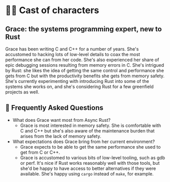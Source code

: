 # 🙋‍♀️ Cast of characters

## Grace: the systems programming expert, new to Rust

Grace has been writing C and C++ for a number of years. She's accustomed to hacking lots of low-level details to coax the most performance she can from her code. She's also experienced her share of epic debugging sessions resulting from memory errors in C. She's intrigued by Rust: she likes the idea of getting the same control and performance she gets from C but with the productivity benefits she gets from memory safety. She's currently experimenting with introducing Rust into some of the systems she works on, and she's considering Rust for a few greenfield projects as well.

[axes]: ../characters.md#axes

## 🤔 Frequently Asked Questions

* What does Grace want most from Async Rust?
    * Grace is most interested in memory safety. She is comfortable with C and C++ but she's also aware of the maintenance burden that arises from the lack of memory safety.
* What expectations does Grace bring from her current environment?
    * Grace expects to be able to get the same performance she used to get from C or C++.
    * Grace is accustomed to various bits of low-level tooling, such as gdb or perf. It's nice if Rust works reasonably well with those tools, but she'd be happy to have access to better alternatives if they were available. She's happy using `cargo` instead of `make`, for example.
